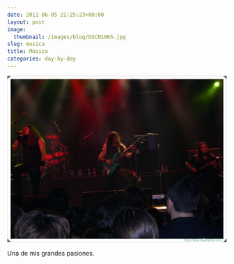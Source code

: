 ```yaml
---
date: 2011-06-05 22:25:23+00:00
layout: post
image:
  thumbnail: /images/blog/DSCN1065.jpg
slug: musica
title: Música
categories: day-by-day
---
```


[![](/images/blog/DSCN1065.jpg)](/images/blog/DSCN1065.jpg)

Una de mis grandes pasiones.
